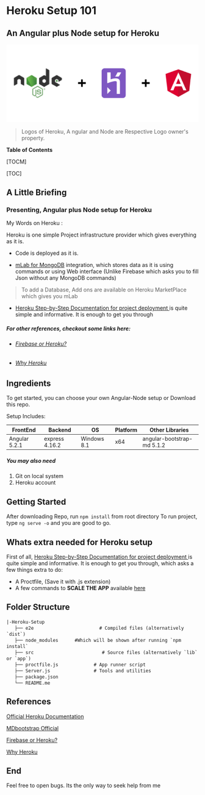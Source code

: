 # Heroku Setup 101
## An Angular plus Node setup for Heroku

![](src/assets/logo.png)

> Logos of Heroku, A ngular and Node are Respective Logo owner's property.

<!-- 

![](https://img.shields.io/github/stars/pandao/editor.md.svg) ![](https://img.shields.io/github/forks/pandao/editor.md.svg) ![](https://img.shields.io/github/tag/pandao/editor.md.svg) ![](https://img.shields.io/github/release/pandao/editor.md.svg) ![](https://img.shields.io/github/issues/pandao/editor.md.svg) ![](https://img.shields.io/bower/v/editor.md.svg)
 -->

**Table of Contents**

[TOCM]

[TOC]

## A Little Briefing
### Presenting, Angular plus Node setup for Heroku

My Words on Heroku : 

Heroku is one simple Project infrastructure provider which gives everything as it is. 

- Code is deployed as it is. 

-  [mLab for MongoDB](https://www.mlab.com/home "mLab for MongoDB")  integration, which stores data as it is using commands or using Web interface (Unlike Firebase which asks you to fill Json without any MongoDB commands)
> To add a Database, Add ons are available on Heroku MarketPlace which gives you mLab

-  [Heroku Step-by-Step Documentation for project deployment ](https://devcenter.heroku.com/articles/getting-started-with-nodejs#set-up "Documentation for project deployment ") is quite simple and informative. It is enough to get you through


##### For other references, checkout some links here:
- ###### [Firebase or Heroku?](https://www.stackchief.com/blog/Firebase%20or%20Heroku%3F "Firebase or Heroku?")
- ###### [Why Heroku](http://tutorials.jumpstartlab.com/paths/elevate/why_heroku.html "Why Heroku")

## Ingredients

To get started, you can choose your own Angular-Node setup or Download this repo.

Setup Includes:

| FrontEnd  | Backend   | OS  | Platform  | Other Libraries  |
| ------------ | ------------ | ------------ | ------------ | ------------ |
|  Angular 5.2.1 | express 4.16.2   | Windows 8.1  | x64  | angular-bootstrap-md 5.1.2  |

##### You may also need
1. Git on local system
2. Heroku account 

## Getting Started
After downloading Repo, run `npm install` from root directory
To run project, type `ng serve -o` and you are good to go.

## Whats extra needed for Heroku setup
First of all, [Heroku Step-by-Step Documentation for project deployment ](https://devcenter.heroku.com/articles/getting-started-with-nodejs#set-up "Documentation for project deployment ") is quite simple and informative. It is enough to get you through, which asks a few things extra to do:

- A Proctfile,  (Save it with .js extension)
- A few commands to **SCALE THE APP** available [here](https://devcenter.heroku.com/articles/getting-started-with-nodejs#scale-the-app "here")

## Folder Structure

	|-Heroku-Setup
       ├── e2e                        # Compiled files (alternatively `dist`)
       ├── node_modules      #Which will be shown after running `npm install`
       ├── src                         # Source files (alternatively `lib` or `app`)
       ├── proctfile.js             # App runner script
       ├── Server.js                # Tools and utilities
       ├── package.json
       └── README.me
     
	 
## References
[Official Heroku Documentation](https://devcenter.heroku.com/articles/getting-started-with-nodejs "Official Heroku Documentation")

[MDbootstrap Official](https://mdbootstrap.com/ "MDbootstrap Official")

 [Firebase or Heroku?](https://www.stackchief.com/blog/Firebase%20or%20Heroku%3F "Firebase or Heroku?")
 
 [Why Heroku](http://tutorials.jumpstartlab.com/paths/elevate/why_heroku.html "Why Heroku")

## End
Feel free to open bugs. Its the only way to seek help from me